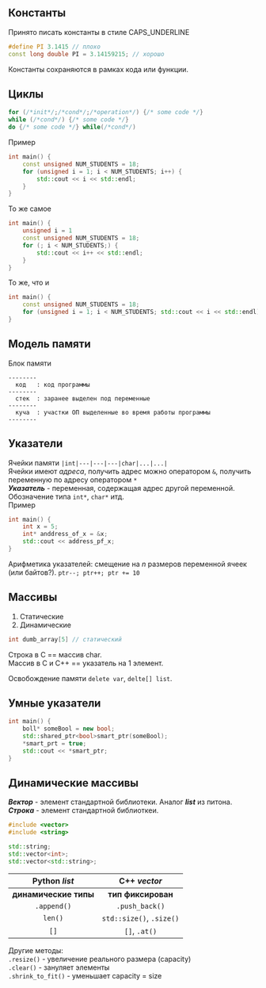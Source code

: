 ## Константы

Принято писать константы в стиле CAPS_UNDERLINE

```c++
#define PI 3.1415 // плохо
const long double PI = 3.14159215; // хорошо
```
Константы сохраняются в рамках кода или функции.

## Циклы

```c++
for (/*init*/;/*cond*/;/*operation*/) {/* some code */}
while (/*cond*/) {/* some code */}
do {/* some code */} while(/*cond*/)
```
Пример
```c++
int main() {
    const unsigned NUM_STUDENTS = 18;
    for (unsigned i = 1; i < NUM_STUDENTS; i++) {
        std::cout << i << std::endl;
    }
}
```
То же самое
```c++
int main() {
    unsigned i = 1
    const unsigned NUM_STUDENTS = 18;
    for (; i < NUM_STUDENTS;) {
        std::cout << i++ << std::endl;
    }
}
```
То же, что и
```c++
int main() {
    const unsigned NUM_STUDENTS = 18;
    for (unsigned i = 1; i < NUM_STUDENTS; std::cout << i << std::endl) {}
}
```

## Модель памяти

Блок памяти
```
--------
  код   : код программы
--------
  стек  : заранее выделен под переменные
--------
  куча  : участки ОП выделенные во время работы программы
--------
```

## Указатели

Ячейки памяти `|int|---|---|---|char|...|...|`  
Ячейки имеют _адреса_, получить адрес можно оператором `&`, получить переменную по
адресу оператором `*`  
***Указатель*** - переменная, содержащая адрес другой переменной. 
Обозначение типа `int*`, `char*` итд.  
Пример
```c++
int main() {
    int x = 5;
    int* anddress_of_x = &x;
    std::cout << address_pf_x;
}
```
Арифметика указателей: смещение на _n_ размеров переменной ячеек (или байтов?).
`ptr--; ptr++; ptr += 10`

## Массивы

1. Статические
2. Динамические

```c++
int dumb_array[5] // статический
```
Строка в C == массив char.  
Массив в C и C++ == указатель на 1 элемент.  

Освобождение памяти `delete var`, `delte[] list`.

## Умные указатели

```c++
int main() {
    boll* someBool = new bool;
    std::shared_ptr<bool>smart_ptr(someBool);
    *smart_prt = true;
    std::cout << *smart_ptr;
}
```



## Динамические массивы

***Вектор*** - элемент стандартной библиотеки. Аналог ***list*** из питона.  
***Строка*** - элемент стандартной библиоткеи.
```c++
#include <vector>
#include <string>

std::string;
std::vector<int>;
std::vector<std::string>;
```

Python *list* | C++ *vector* 
:---:|:---:
**динамические типы** | **тип фиксирован**
`.append()` | `.push_back()`
`len()` | `std::size()`, `.size()`
`[]` | `[]`, `.at()`

Другие методы:  
`.resize()` - увеличение реального размера (capacity)   
`.clear()` - зануляет элементы  
`.shrink_to_fit()` - уменьшает capacity = size  
